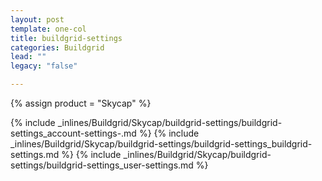 ```yaml
---
layout: post
template: one-col
title: buildgrid-settings
categories: Buildgrid
lead: ""
legacy: "false"

---
```

{% assign product = "Skycap" %}

{% include _inlines/Buildgrid/Skycap/buildgrid-settings/buildgrid-settings_account-settings-.md %}
{% include _inlines/Buildgrid/Skycap/buildgrid-settings/buildgrid-settings_buildgrid-settings.md %}
{% include _inlines/Buildgrid/Skycap/buildgrid-settings/buildgrid-settings_user-settings.md %}
